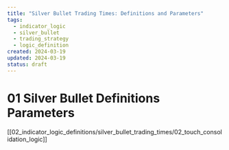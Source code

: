 ```yaml
---
title: "Silver Bullet Trading Times: Definitions and Parameters"
tags:
  - indicator_logic
  - silver_bullet
  - trading_strategy
  - logic_definition
created: 2024-03-19
updated: 2024-03-19
status: draft
---
```


# 01 Silver Bullet Definitions Parameters

[[02_indicator_logic_definitions/silver_bullet_trading_times/02_touch_consolidation_logic]]

